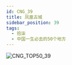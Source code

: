 ```yaml
---
id: CNG_39
title: 凤凰古城
sidebar_position: 39
tags:
  - 拾柒
  - 中国一生必去的50个地方
---
```

![CNG_TOP50_39](/img/love/CNG_TOP50/39.png)
